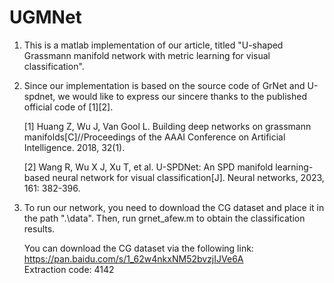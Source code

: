 # UGMNet

1. This is a matlab implementation of our article, titled "U-shaped Grassmann manifold network with metric learning for visual classification".

2. Since our implementation is based on the source code of GrNet and U-spdnet, we would like to express our sincere thanks to the published official code of [1][2].

   [1] Huang Z, Wu J, Van Gool L. Building deep networks on grassmann manifolds[C]//Proceedings of the AAAI Conference on Artificial Intelligence. 2018, 32(1).

   [2] Wang R, Wu X J, Xu T, et al. U-SPDNet: An SPD manifold learning-based neural network for visual classification[J]. Neural networks, 2023, 161: 382-396.

4. To run our network, you need to download the CG dataset and place it in the path ".\data". Then, run grnet_afew.m to obtain the classification results.
   
   You can download the CG dataset via the following link: https://pan.baidu.com/s/1_62w4nkxNM52bvzjIJVe6A  
   Extraction code: 4142
